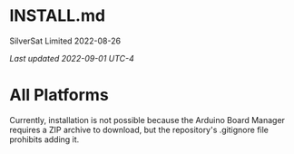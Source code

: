 # INSTALL.md
SilverSat Limited
2022-08-26

_Last updated 2022-09-01 UTC-4_

# All Platforms
Currently, installation is not possible because the Arduino Board Manager requires a ZIP  archive to download, but the repository's .gitignore file prohibits adding it.